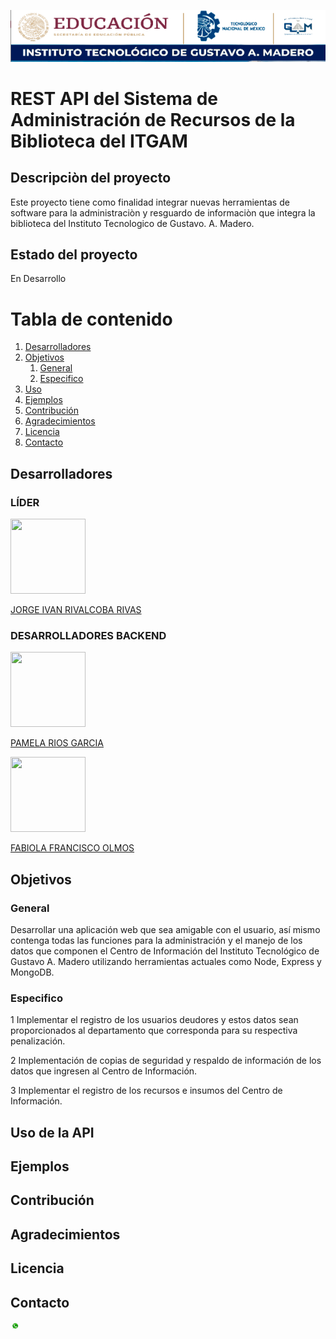 <p align="center">
<img src="img/logo.PNG"
 style= "height:autopx;
  width:800" 
   />
   </p>


# REST API del Sistema de Administración de Recursos de la Biblioteca del ITGAM


## Descripciòn del proyecto
Este proyecto tiene como finalidad integrar nuevas herramientas de software para la administraciòn y resguardo de informaciòn que integra la biblioteca del Instituto Tecnologico de Gustavo. A. Madero.

## Estado del proyecto
 En Desarrollo

# Tabla de contenido
1. [Desarrolladores](#Desarrolladores)
2. [Objetivos](#Objetivos)
    1. [General](#General)
    2. [Especifico](#Especifico)
4. [Uso](#Uso)
5. [Ejemplos](#Ejemplo)
6. [Contribución](#Contribucion)
7. [Agradecimientos](#Agradecimientos)
8. [Licencia](#licencia)
9. [Contacto](#Contacto)

## Desarrolladores <a name="Desarrolladores"></a>
### LÍDER

<img src="https://avatars.githubusercontent.com/u/3945886?v=4"
style="right" 
width="120" 
height="120">



<a  href="https://github.com/rivalcoba">JORGE IVAN RIVALCOBA RIVAS
  </a>

### DESARROLLADORES BACKEND

<img src="https://avatars.githubusercontent.com/u/124759381?v=4"
  style="right" width="120" height="120">


<a href="https://github.com/PamRios">PAMELA RIOS GARCIA</a>

<img src="https://avatars.githubusercontent.com/u/138613359?s=96&v=4"
   style="right" width="120" height="120"
    >


  

<a href="https://github.com/Fabiolaolmos"> FABIOLA FRANCISCO OLMOS</a>

## Objetivos<a name="Objetivos"></a>

### General <a name="General"></a>
Desarrollar una aplicación web que sea amigable con el usuario, así mismo contenga todas las funciones para la administración
y el manejo de los datos que componen el Centro de Información del Instituto Tecnológico de Gustavo A. Madero utilizando herramientas actuales como Node, Express y MongoDB.

### Especifico <a name="Especifico"></a>
1 Implementar el registro de los usuarios deudores y estos datos sean proporcionados al departamento que corresponda para su respectiva penalización.

2 Implementación  de copias de seguridad y respaldo de información de los datos que ingresen al Centro de Información.

3 Implementar el registro de los recursos e insumos del Centro de Información.

## Uso de la API<a name="Usu"></a>


## Ejemplos <a name="Ejemplo"></a>


## Contribución<a name="Contribucion"></a>


## Agradecimientos <a name="Agradecimientos"></a>

## Licencia <a name="Licencia"></a>



## Contacto<a name="Contacto"></a>

  <img src="img/whats.jpg"
  style="max-width:3%;
 border-radius: 300%;
  height: autopx;
  width:auto;" >
     



















